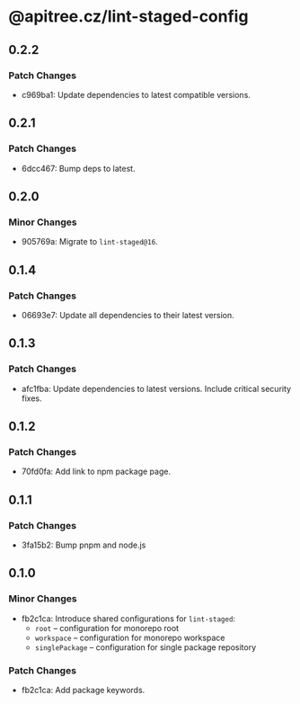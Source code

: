 # @apitree.cz/lint-staged-config

## 0.2.2

### Patch Changes

- c969ba1: Update dependencies to latest compatible versions.

## 0.2.1

### Patch Changes

- 6dcc467: Bump deps to latest.

## 0.2.0

### Minor Changes

- 905769a: Migrate to `lint-staged@16`.

## 0.1.4

### Patch Changes

- 06693e7: Update all dependencies to their latest version.

## 0.1.3

### Patch Changes

- afc1fba: Update dependencies to latest versions. Include critical security fixes.

## 0.1.2

### Patch Changes

- 70fd0fa: Add link to npm package page.

## 0.1.1

### Patch Changes

- 3fa15b2: Bump pnpm and node.js

## 0.1.0

### Minor Changes

- fb2c1ca: Introduce shared configurations for `lint-staged`:
  - `root` – configuration for monorepo root
  - `workspace` – configuration for monorepo workspace
  - `singlePackage` – configuration for single package repository

### Patch Changes

- fb2c1ca: Add package keywords.
